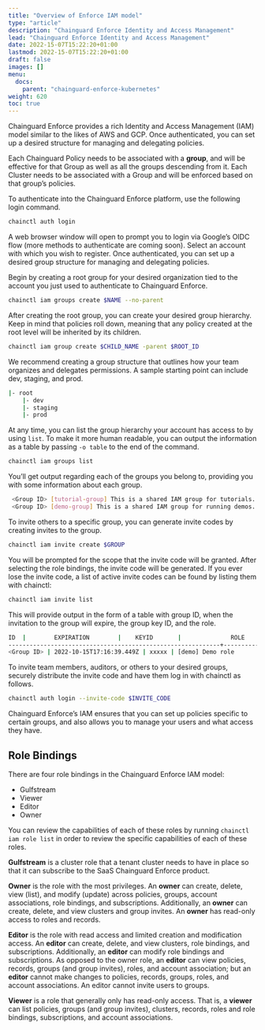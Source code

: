 ```yaml
---
title: "Overview of Enforce IAM model"
type: "article"
description: "Chainguard Enforce Identity and Access Management"
lead: "Chainguard Enforce Identity and Access Management"
date: 2022-15-07T15:22:20+01:00
lastmod: 2022-15-07T15:22:20+01:00
draft: false
images: []
menu:
  docs:
    parent: "chainguard-enforce-kubernetes"
weight: 620
toc: true
---
```


Chainguard Enforce provides a rich Identity and Access Management (IAM) model similar to the likes of AWS and GCP. Once authenticated, you can set up a desired structure for managing and delegating policies.

Each Chainguard Policy needs to be associated with a **group**, and will be effective for that Group as well as all the groups descending from it. Each Cluster needs to be associated with a Group and will be enforced based on that group’s policies.

To authenticate into the Chainguard Enforce platform, use the following login command.

```sh
chainctl auth login
```

A web browser window will open to prompt you to login via Google’s OIDC flow (more methods to authenticate are coming soon). Select an account with which you wish to register. Once authenticated, you can set up a desired group structure for managing and delegating policies.

Begin by creating a root group for your desired organization tied to the account you just used to authenticate to Chainguard Enforce.

```sh
chainctl iam groups create $NAME --no-parent
```

After creating the root group, you can create your desired group hierarchy. Keep in mind that policies roll down, meaning that any policy created at the root level will be inherited by its children.

```sh
chainctl iam group create $CHILD_NAME -parent $ROOT_ID
```

We recommend creating a group structure that outlines how your team organizes and delegates permissions.  A sample starting point can include dev, staging, and prod.

```sh
|- root
    |- dev
    |- staging
    |- prod
```

At any time, you can list the group hierarchy your account has access to by using `list`. To make it more human readable, you can output the information as a table by passing `-o table` to the end of the command.

```sh
chainctl iam groups list
```

You’ll get output regarding each of the groups you belong to, providing you with some information about each group.

```sh
 <Group ID> [tutorial-group] This is a shared IAM group for tutorials.
 <Group ID> [demo-group] This is a shared IAM group for running demos.
```

To invite others to a specific group, you can generate invite codes by creating invites to the group.

```sh
chainctl iam invite create $GROUP
```

You will be prompted for the scope that the invite code will be granted. After selecting the role bindings, the invite code will be generated.  If you ever lose the invite code, a list of active invite codes can be found by listing them with chainctl:

```sh
chainctl iam invite list
```

This will provide output in the form of a table with group ID, when the invitation to the group will expire, the group key ID, and the role.

```sh
ID  |        EXPIRATION        |    KEYID       |              ROLE
------------------------------------------------------------+--------------------------+--------------------------------------+---------------------------------
<Group ID> | 2022-10-15T17:16:39.449Z | xxxxx | [demo] Demo role
```

To invite team members, auditors, or others to your desired groups, securely distribute the invite code and have them log in with chainctl as follows.

```sh
chainctl auth login --invite-code $INVITE_CODE
```

Chainguard Enforce’s IAM ensures that you can set up policies specific to certain groups, and also allows you to manage your users and what access they have.

## Role Bindings

There are four role bindings in the Chainguard Enforce IAM model:
* Gulfstream
* Viewer
* Editor
* Owner

You can review the capabilities of each of these roles by running `chainctl iam role list` in order to review the specific capabilities of each of these roles.

**Gulfstream** is a cluster role that a tenant cluster needs to have in place so that it can subscribe to the SaaS Chainguard Enforce product.

**Owner** is the role with the most privileges. An **owner** can create, delete, view (list), and modify (update) across policies, groups, account associations, role bindings, and subscriptions. Additionally, an **owner** can create, delete, and view clusters and group invites. An **owner** has read-only access to roles and records.

**Editor** is the role with read access and limited creation and modification access. An **editor** can create, delete, and view clusters, role bindings, and subscriptions. Additionally, an **editor** can modify role bindings and subscriptions. As opposed to the owner role, an **editor** can view policies, records, groups (and group invites), roles, and account association; but an **editor** cannot make changes to policies, records, groups, roles, and account associations. An editor cannot invite users to groups.

**Viewer** is a role that generally only has read-only access. That is, a **viewer** can list policies, groups (and group invites), clusters, records, roles and role bindings, subscriptions, and account associations.


